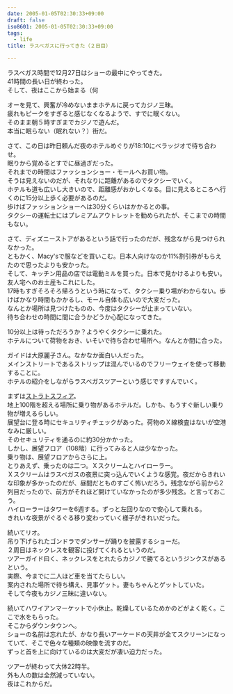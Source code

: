 ```yaml
---
date: 2005-01-05T02:30:33+09:00
draft: false
iso8601: 2005-01-05T02:30:33+09:00
tags:
  - life
title: ラスベガスに行ってきた（２日目）

---
```


<div class="entry-body">
  <p>ラスベガス時間で12月27日はショーの最中にやってきた。<br />
    41時間の長い日が終わった。<br />
    そして、夜はここから始まる（何</p>

  <p>オーを見て、興奮が冷めないままホテルに戻ってカジノ三昧。<br />
    疲れもピークをすぎると感じなくなるようで、すでに眠くない。<br />
    そのまま朝５時すぎまでカジノで遊んだ。<br />
    本当に眠らない（眠れない？）街だ。</p>

  <p>さて、この日は昨日頼んだ夜のホテルめぐりが18:10にベラッジオで待ち合わせ。<br />
    眠りから覚めるとすでに昼過ぎだった。<br />
    それまでの時間はファッションショー・モールへお買い物。<br />
    そうは見えないのだが、それなりに距離があるのでタクシーでいく。<br />
    ホテルも道も広いし大きいので、距離感がおかしくなる。目に見えるところへ行くのに15分以上歩く必要があるのだ。<br />
    歩けばファッションショーへは30分くらいはかかるとの事。<br />
    タクシーの運転士にはプレミアムアウトレットを勧められたが、そこまでの時間もない。</p>

  <p>さて、ディズニーストアがあるという話で行ったのだが、残念ながら見つけられなかった。<br />
    ともかく、Macy'sで服などを買いこむ。日本人向けなのか11%割引券がもらえたので思ったよりも安かった。<br />
    そして、キッチン用品の店では電動ミルを買った。日本で見かけるよりも安い。友人宅へのお土産もこれにした。<br />
    17時もすぎそろそろ帰ろうという時になって、タクシー乗り場がわからない。歩けばかなり時間もかかるし、モール自体も広いので大変だった。<br />
    なんとか場所は見つけたものの、今度はタクシーが止まっていない。<br />
    待ち合わせの時間に間に合うかどうか心配になってきた。</p>

  <p>10分以上は待っただろうか？ようやくタクシーに乗れた。<br />
    ホテルについて荷物をおき、いそいで待ち合わせ場所へ。なんとか間に合った。</p>

  <p>ガイドは大原麗子さん。なかなか面白い人だった。<br />
    メインストリートであるストリップは混んでいるのでフリーウェイを使って移動することに。<br />
    ホテルの紹介をしながらラスベガスツアーという感じですすんでいく。</p>

  <p>まずは<a href="http://www.stratospherehotel.com/">ストラトスフィア</a>。<br />
    地上100階を超える場所に乗り物があるホテルだ。しかも、もうすぐ新しい乗り物が増えるらしい。<br />
    展望台に登る時にセキュリティチェックがあった。荷物のＸ線検査はないが空港なみに厳しい。<br />
    そのセキュリティを通るのに約30分かかった。<br />
    しかし、展望フロア（108階）に行ってみると人は少なかった。<br />
    乗り物は、展望フロアからさらに上。<br />
    とりあえず、乗ったのは二つ。Ｘスクリームとハイローラー。<br />
    Ｘスクリームはラスベガスの夜景に突っ込んでいくような感覚。夜だからきれいな印象が多かったのだが、昼間だとものすごく怖いだろう。残念ながら前から2列目だったので、前方がそれほど開けていなかったのが多少残念。と言っておこう。<br />
    ハイローラーはタワーを6週する。ずっと左回りなので安心して乗れる。<br />
    きれいな夜景がぐるぐる移り変わっていく様子がきれいだった。</p>

  <p>続いてリオ。<br />
    吊り下げられたゴンドラでダンサーが踊りを披露するショーだ。<br />
    ２周目はネックレスを観客に投げてくれるというのだ。<br />
    ツアーガイド曰く、ネックレスをとれたらカジノで勝てるというジンクスがあるという。<br />
    実際、今までに二人ほど車を当てたらしい。<br />
    案内された場所で待ち構え、見事ゲット。妻もちゃんとゲットしていた。<br />
    そして今夜もカジノ三昧に違いない。</p>

  <p>続いてハワイアンマーケットで小休止。乾燥しているためかのどがよく乾く。ここで水をもらった。<br />
    そこからダウンタウンへ。<br />
    ショーの名前は忘れたが、かなり長いアーケードの天井が全てスクリーンになっていて、そこで色々な種類の映像を流すのだ。<br />
    ずっと首を上に向けているのは大変だが凄い迫力だった。</p>

  <p>ツアーが終わって大体22時半。<br />
    外も人の数は全然減っていない。<br />
    夜はこれからだ。</p>
</div>

